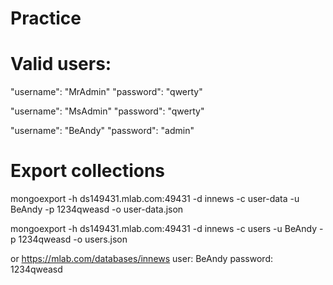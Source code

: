 # Practice

# Valid users:

  "username": "MrAdmin"
  "password": "qwerty"
  
  "username": "MsAdmin"
  "password": "qwerty"
   
  "username": "BeAndy"
  "password": "admin"
	 
	 
# Export collections

mongoexport -h ds149431.mlab.com:49431 -d innews -c user-data -u BeAndy -p 1234qweasd -o user-data.json

mongoexport -h ds149431.mlab.com:49431 -d innews -c users -u BeAndy -p 1234qweasd -o users.json

or https://mlab.com/databases/innews 
user: BeAndy 
password: 1234qweasd
